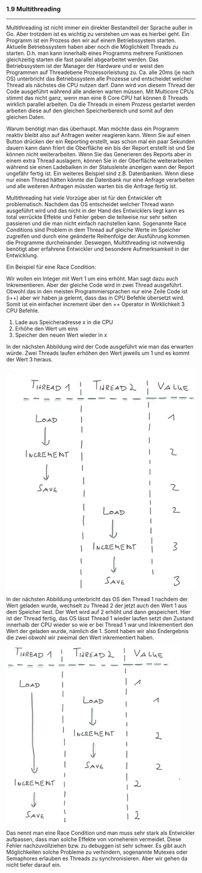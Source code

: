 ### 1.9 Multithreading
---

Multithreading ist nicht immer ein direkter Bestandteil der Sprache außer in Go. Aber trotzdem ist es wichtig zu verstehen um was es hierbei geht. Ein Programm ist ein Prozess den wir auf einem Betriebssystem starten. Aktuelle Betriebssystem haben aber noch die Möglichkeit Threads zu starten. D.h. man kann innerhalb eines Programms mehrere Funktionen gleichzeitig starten die fast parallel abgearbeitet werden. Das Betriebssystem ist der Manager der Hardware und er weist den Programmen auf Threadebene Prozessorleistung zu. Ca. alle 20ms (je nach OS) unterbricht das Betriebssystem alle Prozesse und entscheidet welcher Thread als nächstes die CPU nutzen darf. Dann wird von diesem Thread der Code ausgeführt während alle anderen warten müssen. Mit Multicore CPUs stimmt das nicht ganz, wenn man eine 8 Core CPU hat können 8 Threads wirklich parallel arbeiten. Da die Threads in einem Prozess gestartet werden arbeiten diese auf den gleichen Speicherbereich und somit auf den gleichen Daten. 

Warum benötigt man das überhaupt. Man möchte dass ein Programm reaktiv bleibt also auf Anfragen weiter reagieren kann. Wenn Sie auf einen Button drücken der ein Reporting erstellt, was schon mal ein paar Sekunden dauern kann dann friert die Oberfläche ein bis der Report erstellt ist und Sie können nicht weiterarbeiten. Wenn Sie das Generieren des Reports aber in einem extra Thread auslagern, können Sie in der Oberfläche weiterarbeiten während sie einen Ladebalken in der Statusleiste anzeigen wann der Report ungefähr fertig ist. Ein weiteres Beispiel sind z.B. Datenbanken. Wenn diese nur einen Thread hätten könnte die Datenbank nur eine Anfrage verarbeiten und alle weiteren Anfragen müssten warten bis die Anfrage fertig ist. 

Multithreading hat viele Vorzüge aber ist für den Entwickler oft problematisch. Nachdem das OS entscheidet welcher Thread wann ausgeführt wird und das nicht in der Hand des Entwicklers liegt kann es total verrückte Effekte und Fehler geben die teilweise nur sehr selten passieren und die man nicht einfach nachstellen kann. Sogenannte Race Conditions sind Problem in dem Thread auf gleiche Werte im Speicher zugreifen und durch eine geänderte Reihenfolge der Ausführung kommen die Programme durcheinander. Deswegen, Multithreading ist notwendig benötigt aber erfahrene Entwickler und besondere Aufmerksamkeit in der Entwicklung. 

Ein Beispiel für eine Race Condition:

Wir wollen ein Integer mit Wert 1 um eins erhöht. Man sagt dazu auch Inkrementieren. Aber der gleiche Code wird in zwei Thread ausgeführt. Obwohl das in den meisten Programmiersprachen nur eine Zeile Code ist (i++) aber wir haben ja gelernt, dass das in CPU Befehle übersetzt wird. Somit ist ein einfacher increment über den ++ Operator in Wirklichkeit 3 CPU Befehle.

1.	Lade aus Speicheradresse x in die CPU
2.	Erhöhe den Wert um eins
3.	Speicher den neuen Wert wieder in x

In der nächsten Abbildung wird der Code ausgeführt wie man das erwarten würde. Zwei Threads laufen erhöhen den Wert jeweils um 1 und es kommt der Wert 3 heraus.

![](/Pictures/image057.png) 


In der nächsten Abbildung unterbricht das OS den Thread 1 nachdem der Wert geladen wurde, wechselt zu Thread 2 der jetzt auch den Wert 1 aus dem Speicher liest. Der Wert wird auf 2 erhöht und dann gespeichert. Hier ist der Thread fertig, das OS lässt Thread 1 wieder laufen setzt den Zustand innerhalb der CPU wieder so wie er bei Thread 1 war und Inkrementiert den Wert der geladen wurde, nämlich die 1. Somit haben wir also Endergebnis die zwei obwohl wir zweimal den Wert inkrementiert haben. 

![](/Pictures/image058.png)  

Das nennt man eine Race Condition und man muss sehr stark als Entwickler aufpassen, dass man solche Effekte von vorneherein vermeidet. Diese Fehler nachzuvollziehen bzw. zu debuggen ist sehr schwer. Es gibt auch Möglichkeiten solche Probleme zu verhindern, sogenannte Mutexes oder Semaphores erlauben es Threads zu synchronisieren. Aber wir gehen da nicht tiefer darauf ein.

